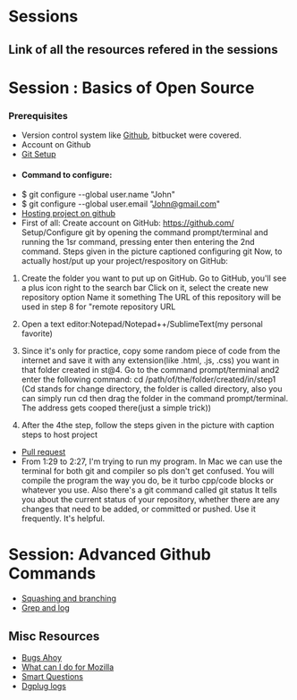 # Sessions


## Link of all the resources refered in the sessions

# Session : Basics of Open Source

### Prerequisites

* Version control system like [Github](https://git-scm.com/downloads), bitbucket were covered.
* Account on Github
* [Git Setup](https://git-scm.com/book/en/v2/Getting-Started-First-Time-Git-Setup)
* #### Command to configure: 
* $ git configure --global user.name "John"
* $ git configure --global user.email "John@gmail.com"
* [Hosting project on github](https://drive.google.com/file/d/0B3nIqUVBKKGIbmgzMmU5TkFrNEE/view?usp=sharing)
* First of all: Create account on GitHub: https://github.com/    
Setup/Configure git by opening the command prompt/terminal and running the 1sr command, pressing enter then entering the 2nd command. Steps given in the picture captioned configuring git
Now, to actually host/put up your project/respository on GitHub: 

1. Create the folder you want to put up on GitHub. Go to GitHub, you'll see a plus icon right to the search bar
Click on it, select the create new repository option
Name it something
The URL of this repository will be used in step 8 for "remote repository URL
 
2. Open a text editor:Notepad/Notepad++/SublimeText(my personal favorite)

3. Since it's only for practice, copy some random piece of code from the internet and save it with any extension(like .html, .js, .css) you want in that folder created in st@4. Go to the command prompt/terminal and2 enter the following command: cd /path/of/the/folder/created/in/step1
(Cd stands for change directory, the folder is called directory, also you can simply run cd then drag the folder in the command prompt/terminal. The address gets cooped there(just a simple trick))

5. After the 4the step, follow the steps given in the picture with caption steps to host project

* [Pull request]( https://drive.google.com/file/d/16T-zHCZzUwOZdCErrc1R_QvVwYfrL4eI/view?usp=sharing)
* From 1:29 to 2:27, I'm trying to run my program. In Mac we can use the terminal for both git and compiler so pls don't get confused. You will compile the program the way you do, be it turbo cpp/code blocks or whatever you use.
Also there's a git command called git status 
It tells you about the current status of your repository, whether there are any changes that need to be added, or committed or pushed. 
Use it frequently. It's helpful.

# Session: Advanced Github Commands

* [Squashing and branching](https://github.com/chhavip/Git-Guide#branching-and-pull-requests)
* [Grep and log](https://github.com/bpassos/git-commands#git-grep)

## Misc Resources 

* [Bugs Ahoy](https://www.joshmatthews.net/bugsahoy)
* [What can I do for Mozilla](https://whatcanidoformozilla.org)
* [Smart Questions](http://www.catb.org/esr/faqs/smart-questions.html)
* [Dgplug logs](https://dgplug.org/irclogs/)
